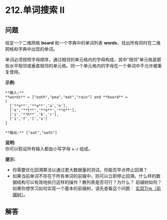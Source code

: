 # 212.单词搜索 II

## 问题

给定一个二维网格 **board** 和一个字典中的单词列表 **words**，找出所有同时在二维网格和字典中出现的单词。

单词必须按照字母顺序，通过相邻的单元格内的字母构成，其中“相邻”单元格是那些水平相邻或垂直相邻的单元格。同一个单元格内的字母在一个单词中不允许被重复使用。

**示例:**

```
**输入:**
**words** = ["oath","pea","eat","rain"] and **board** =
[
  ['**o**','**a**','a','n'],
  ['e','**t**','**a**','**e**'],
  ['i','**h**','k','r'],
  ['i','f','l','v']
]

**输出:** ["eat","oath"]
```

**说明:**  
你可以假设所有输入都由小写字母 `a-z` 组成。

**提示:**

* 你需要优化回溯算法以通过更大数据量的测试。你能否早点停止回溯？
* 如果当前单词不存在于所有单词的前缀中，则可以立即停止回溯。什么样的数据结构可以有效地执行这样的操作？散列表是否可行？为什么？ 前缀树如何？如果你想学习如何实现一个基本的前缀树，请先查看这个问题： [实现Trie（前缀树）](/problems/implement-trie-prefix-tree/description/)。



## 解答

